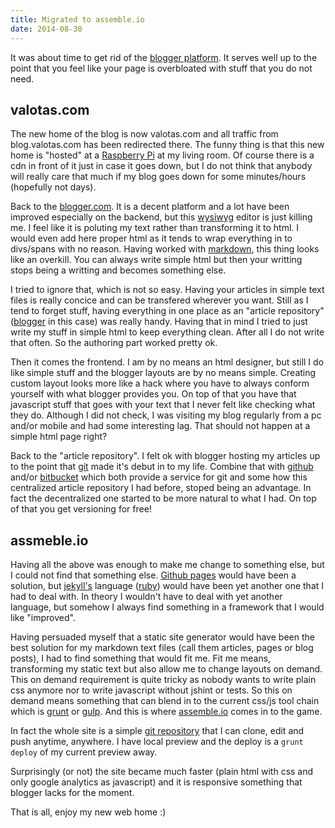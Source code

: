 ```yaml
---
title: Migrated to assemble.io
date: 2014-08-30
---
```


It was about time to get rid of the [blogger platform][blogger]. It serves well up to the point that you feel like your page is overbloated with stuff that you do not need.

[blogger]: https://www.blogger.com

## valotas.com
The new home of the blog is now valotas.com and all traffic from blog.valotas.com has been redirected there. The funny thing is that this new home is "hosted" at a [Raspberry Pi][raspberrypi] at my living room. Of course there is a cdn in front of it just in case it goes down, but I do not think that anybody will really care that much if my blog goes down for some minutes/hours (hopefully not days).

Back to the [blogger.com][blogger]. It is a decent platform and a lot have been improved especially on the backend, but this [wysiwyg][wysiwyg] editor is just killing me. I feel like it is poluting my text rather than transforming it to html. I would even add here proper html as it tends to wrap everything in to divs/spans with no reason. Having worked with [markdown][markdown], this thing looks like an overkill. You can always write simple html but then your writting stops being a writting and becomes something else.

I tried to ignore that, which is not so easy. Having your articles in simple text files is really concice and can be transfered wherever you want. Still as I tend to forget stuff, having everything in one place as an "article repository" ([blogger][blogger] in this case) was really handy. Having that in mind I tried to just write my stuff in simple html to keep everything clean. After all I do not write that often. So the authoring part worked pretty ok.

Then it comes the frontend. I am by no means an html designer, but still I do like simple stuff and the blogger layouts are by no means simple. Creating custom layout looks more like a hack where you have to always conform yourself with what blogger provides you. On top of that you have that javascript stuff that goes with your text that I never felt like checking what they do. Although I did not check, I was visiting my blog regularly from a pc and/or mobile and had some interesting lag. That should not happen at a simple html page right?

Back to the "article repository". I felt ok with blogger hosting my articles up to the point that [git][git] made it's debut in to my life. Combine that with [github][github] and/or [bitbucket][bitbucket] which both provide a service for git and some how this centralized article repository I had before, stoped being an advantage. In fact the decentralized one started to be more natural to what I had. On top of that you get versioning for free!

## assmeble.io
Having all the above was enough to make me change to something else, but I could not find that something else. [Github pages][github-pages] would have been a solution, but [jekyll's][jekyll] language ([ruby][ruby]) would have been yet another one that I had to deal with. In theory I wouldn't have to deal with yet another language, but somehow I always find something in a framework that I would like "improved".

Having persuaded myself that a static site generator would have been the best solution for my markdown text files (call them articles, pages or blog posts), I had to find something that would fit me. Fit me means, transforming my static text but also allow me to change layouts on demand. This on demand requirement is quite tricky as nobody wants to write plain css anymore nor to write javascript without jshint or tests. So this on demand means something that can blend in to the current css/js tool chain which is [grunt][grunt] or [gulp][gulp]. And this is where [assemble.io][assemble-io] comes in to the game.

In fact the whole site is a simple [git repository][valotas-com-git] that I can clone, edit and push anytime, anywhere. I have local preview and the deploy is a `grunt deploy` of my current preview away.

Surprisingly (or not) the site became much faster (plain html with css and only google analytics as javascript) and it is responsive something that blogger lacks for the moment.

That is all, enjoy my new web home :)

[raspberrypi]: http://www.raspberrypi.org/
[wysiwyg]: http://en.wikipedia.org/wiki/WYSIWYG
[markdown]: http://daringfireball.net/projects/markdown/
[github]: https://github.com/
[github-pages]: https://pages.github.com/
[bitbucket]: https://bitbucket.org/
[git]: http://git-scm.com/
[jekyll]: http://jekyllrb.com/
[ruby]: https://www.ruby-lang.org/en/
[grunt]: http://gruntjs.com/
[gulp]: http://gulpjs.com/
[assemble-io]: http://assemble.io/
[valotas-com-git]: https://github.com/valotas/valotas.com
